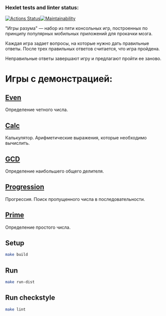 ### Hexlet tests and linter status:
[![Actions Status](https://github.com/ViktorSitnikov97/java-project-61/actions/workflows/hexlet-check.yml/badge.svg)](https://github.com/ViktorSitnikov97/java-project-61/actions)[![Maintainability](https://api.codeclimate.com/v1/badges/cf9174d9663f61997a31/maintainability)](https://codeclimate.com/github/ViktorSitnikov97/java-project-61/maintainability)

"Игры разума" — набор из пяти консольных игр, построенных по принципу популярных мобильных приложений для прокачки мозга. 

Каждая игра задает вопросы, на которые нужно дать правильные ответы. После трех правильных ответов считается, что игра пройдена. 

Неправильные ответы завершают игру и предлагают пройти ее заново. 


# Игры c демонстрацией:
## [Even](https://asciinema.org/a/624819)
Определение четного числа.
## [Calc](https://asciinema.org/a/624808)
Калькулятор. Арифметические выражения, которые необходимо вычислить.
## [GCD](https://asciinema.org/a/624810)
Определение наибольшего общего делителя.
## [Progression](https://asciinema.org/a/624814)
Прогрессия. Поиск пропущенного числа в последовательности.
## [Prime](https://asciinema.org/a/622767)
Определение простого числа.

## Setup
```sh
make build
```

## Run
```sh
make run-dist
```

## Run checkstyle
```sh
make lint
```



